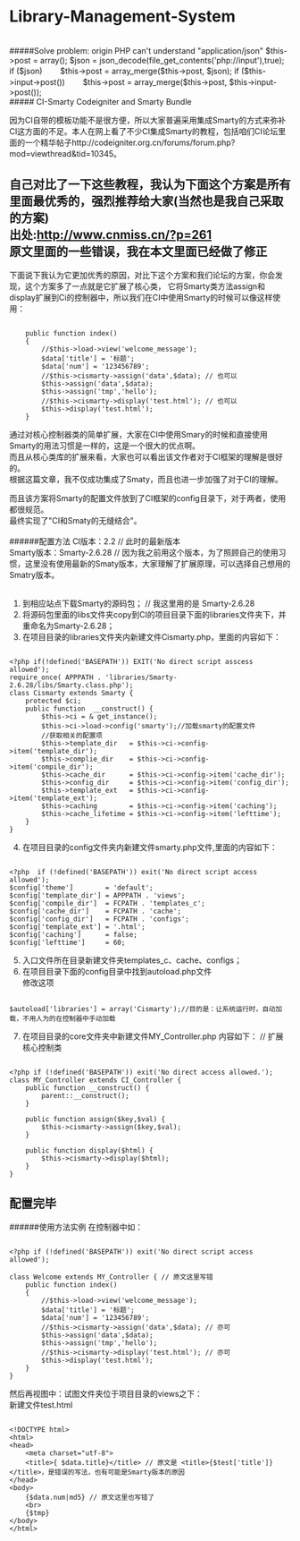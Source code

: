 # Library-Management-System
<br />
#####Solve problem: origin PHP can't understand "application/json"
    $this->post = array();  
    $json = json_decode(file_get_contents('php://input'),true);  
    if ($json)	  
    　　$this->post = array_merge($this->post, $json);  
    if ($this->input->post())  
    　　$this->post = array_merge($this->post, $this->input->post());  
<br />
##### CI-Smarty
Codeigniter and Smarty Bundle  
  
因为CI自带的模板功能不是很方便，所以大家普遍采用集成Smarty的方式来弥补CI这方面的不足。本人在网上看了不少CI集成Smarty的教程，包括咱们CI论坛里面的一个精华帖子http://codeigniter.org.cn/forums/forum.php?mod=viewthread&tid=10345。  
  
自己对比了一下这些教程，我认为下面这个方案是所有里面最优秀的，强烈推荐给大家(当然也是我自己采取的方案)  
出处:http://www.cnmiss.cn/?p=261  
原文里面的一些错误，我在本文里面已经做了修正   
------------------------------------------------------------------
下面说下我认为它更加优秀的原因，对比下这个方案和我们论坛的方案，你会发现，这个方案多了一点就是它扩展了核心类，
它将Smarty类方法assign和display扩展到Ci的控制器中，所以我们在CI中使用Smarty的时候可以像这样使用：
<pre><code>
    public function index()
    {
        //$this->load->view('welcome_message');
        $data['title'] = '标题';
        $data['num'] = '123456789';
        //$this->cismarty->assign('data',$data); // 也可以
        $this->assign('data',$data);
        $this->assign('tmp','hello');
        //$this->cismarty->display('test.html'); // 也可以
        $this->display('test.html');
    }
</code></pre>
通过对核心控制器类的简单扩展，大家在CI中使用Smary的时候和直接使用Smarty的用法习惯是一样的，这是一个很大的优点啊。   
而且从核心类库的扩展来看，大家也可以看出该文作者对于CI框架的理解是很好的。  
根据这篇文章，我不仅成功集成了Smaty，而且也进一步加强了对于CI的理解。  

而且该方案将Smarty的配置文件放到了CI框架的config目录下，对于两者，使用都很规范。   
最终实现了"CI和Smaty的无缝结合"。  
<br/>
######配置方法
CI版本：2.2 // 此时的最新版本  
Smarty版本：Smarty-2.6.28 // 因为我之前用这个版本，为了照顾自己的使用习惯，这里没有使用最新的Smaty版本，大家理解了扩展原理，可以选择自己想用的Smatry版本。  
<br/>
1.  到相应站点下载Smarty的源码包； // 我这里用的是 Smarty-2.6.28  
2.  将源码包里面的libs文件夹copy到CI的项目目录下面的libraries文件夹下，并重命名为Smarty-2.6.28； 
3.  在项目目录的libraries文件夹内新建文件Cismarty.php，里面的内容如下：
<pre><code>
&lt;?php if(!defined('BASEPATH')) EXIT('No direct script asscess allowed'); 
require_once( APPPATH . 'libraries/Smarty-2.6.28/libs/Smarty.class.php'); 
class Cismarty extends Smarty { 
    protected $ci; 
    public function  __construct() { 
        $this->ci = & get_instance(); 
        $this->ci->load->config('smarty');//加载smarty的配置文件 
        //获取相关的配置项 
        $this->template_dir   = $this->ci->config->item('template_dir'); 
        $this->complie_dir    = $this->ci->config->item('compile_dir'); 
        $this->cache_dir      = $this->ci->config->item('cache_dir'); 
        $this->config_dir     = $this->ci->config->item('config_dir'); 
        $this->template_ext   = $this->ci->config->item('template_ext'); 
        $this->caching        = $this->ci->config->item('caching'); 
        $this->cache_lifetime = $this->ci->config->item('lefttime'); 
    } 
} 
</code></pre>

4.  在项目目录的config文件夹内新建文件smarty.php文件,里面的内容如下： 
<pre><code>
&lt;?php  if (!defined('BASEPATH')) exit('No direct script access allowed'); 
$config['theme']        = 'default'; 
$config['template_dir'] = APPPATH . 'views'; 
$config['compile_dir']  = FCPATH . 'templates_c'; 
$config['cache_dir']    = FCPATH . 'cache'; 
$config['config_dir']   = FCPATH . 'configs'; 
$config['template_ext'] = '.html'; 
$config['caching']      = false; 
$config['lefttime']     = 60; 
</code></pre>  

5.  入口文件所在目录新建文件夹templates_c、cache、configs；   
6.  在项目目录下面的config目录中找到autoload.php文件   
修改这项
<pre><code>
$autoload['libraries'] = array('Cismarty');//目的是：让系统运行时，自动加载，不用人为的在控制器中手动加载   
</code></pre>

7.  在项目目录的core文件夹中新建文件MY_Controller.php 内容如下： // 扩展核心控制类   
<pre><code>
&lt;?php if (!defined('BASEPATH')) exit('No direct access allowed.'); 
class MY_Controller extends CI_Controller {  
    public function __construct() { 
        parent::__construct(); 
    } 

    public function assign($key,$val) { 
        $this-&gt;cismarty-&gt;assign($key,$val); 
    } 

    public function display($html) { 
        $this-&gt;cismarty-&gt;display($html); 
    } 
} 
</code></pre>
配置完毕 
-------------------------------------------------------------------  
######使用方法实例
在控制器中如： 
<pre><code>
&lt;?php if (!defined('BASEPATH')) exit('No direct script access allowed'); 

class Welcome extends MY_Controller { // 原文这里写错 
    public function index() 
    { 
        //$this->load->view('welcome_message'); 
        $data['title'] = '标题'; 
        $data['num'] = '123456789'; 
        //$this-&gt;cismarty-&gt;assign('data',$data); // 亦可 
        $this-&gt;assign('data',$data); 
        $this-&gt;assign('tmp','hello'); 
        //$this-&gt;cismarty-&gt;display('test.html'); // 亦可 
        $this-&gt;display('test.html'); 
    } 
} 
</code></pre>

然后再视图中：试图文件夹位于项目目录的views之下：   
新建文件test.html   
<pre><code>
&lt;!DOCTYPE html&gt; 
&lt;html&gt; 
&lt;head&gt; 
    &lt;meta charset="utf-8"&gt; 
    &lt;title&gt;{ $data.title}&lt;/title&gt; // 原文是 &lt;title&gt;{$test['title']}&lt;/title&gt;，是错误的写法，也有可能是Smarty版本的原因 
&lt;/head&gt; 
&lt;body&gt; 
    {$data.num|md5} // 原文这里也写错了 
    &lt;br&gt; 
    {$tmp} 
&lt;/body&gt; 
&lt;/html&gt; 
</code></pre>
